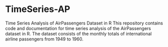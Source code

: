 # TimeSeries-AP

Time Series Analysis of AirPassengers Dataset in R
This repository contains code and documentation for time series analysis of the AirPassengers dataset in R. The dataset consists of the monthly totals of international airline passengers from 1949 to 1960.
